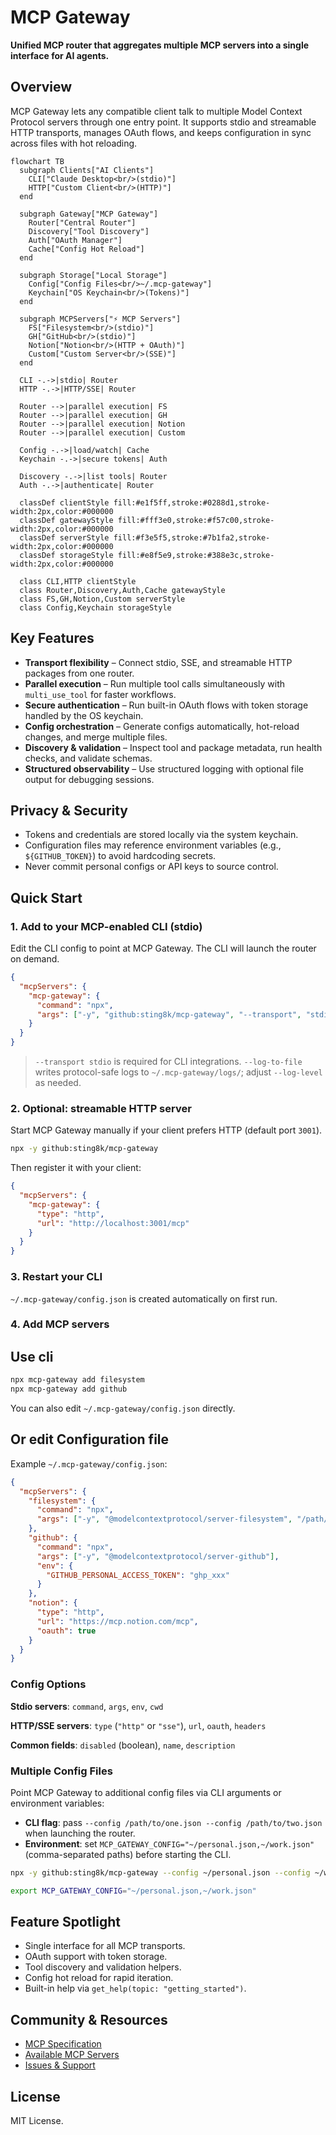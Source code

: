 # MCP Gateway

**Unified MCP router that aggregates multiple MCP servers into a single interface for AI agents.**

## Overview

MCP Gateway lets any compatible client talk to multiple Model Context Protocol servers through one entry point. It supports stdio and streamable HTTP transports, manages OAuth flows, and keeps configuration in sync across files with hot reloading.

```mermaid
flowchart TB
  subgraph Clients["AI Clients"]
    CLI["Claude Desktop<br/>(stdio)"]
    HTTP["Custom Client<br/>(HTTP)"]
  end

  subgraph Gateway["MCP Gateway"]
    Router["Central Router"]
    Discovery["Tool Discovery"]
    Auth["OAuth Manager"]
    Cache["Config Hot Reload"]
  end

  subgraph Storage["Local Storage"]
    Config["Config Files<br/>~/.mcp-gateway"]
    Keychain["OS Keychain<br/>(Tokens)"]
  end

  subgraph MCPServers["⚡ MCP Servers"]
    FS["Filesystem<br/>(stdio)"]
    GH["GitHub<br/>(stdio)"]
    Notion["Notion<br/>(HTTP + OAuth)"]
    Custom["Custom Server<br/>(SSE)"]
  end

  CLI -.->|stdio| Router
  HTTP -.->|HTTP/SSE| Router
  
  Router -->|parallel execution| FS
  Router -->|parallel execution| GH
  Router -->|parallel execution| Notion
  Router -->|parallel execution| Custom
  
  Config -.->|load/watch| Cache
  Keychain -.->|secure tokens| Auth
  
  Discovery -.->|list tools| Router
  Auth -.->|authenticate| Router

  classDef clientStyle fill:#e1f5ff,stroke:#0288d1,stroke-width:2px,color:#000000
  classDef gatewayStyle fill:#fff3e0,stroke:#f57c00,stroke-width:2px,color:#000000
  classDef serverStyle fill:#f3e5f5,stroke:#7b1fa2,stroke-width:2px,color:#000000
  classDef storageStyle fill:#e8f5e9,stroke:#388e3c,stroke-width:2px,color:#000000
  
  class CLI,HTTP clientStyle
  class Router,Discovery,Auth,Cache gatewayStyle
  class FS,GH,Notion,Custom serverStyle
  class Config,Keychain storageStyle
```

## Key Features

- **Transport flexibility** – Connect stdio, SSE, and streamable HTTP packages from one router.
- **Parallel execution** – Run multiple tool calls simultaneously with `multi_use_tool` for faster workflows.
- **Secure authentication** – Run built-in OAuth flows with token storage handled by the OS keychain.
- **Config orchestration** – Generate configs automatically, hot-reload changes, and merge multiple files.
- **Discovery & validation** – Inspect tool and package metadata, run health checks, and validate schemas.
- **Structured observability** – Use structured logging with optional file output for debugging sessions.

## Privacy & Security

- Tokens and credentials are stored locally via the system keychain.
- Configuration files may reference environment variables (e.g., `${GITHUB_TOKEN}`) to avoid hardcoding secrets.
- Never commit personal configs or API keys to source control.

## Quick Start

### 1. Add to your MCP-enabled CLI (stdio)
Edit the CLI config to point at MCP Gateway. The CLI will launch the router on demand.

```json
{
  "mcpServers": {
    "mcp-gateway": {
      "command": "npx",
      "args": ["-y", "github:sting8k/mcp-gateway", "--transport", "stdio", "--log-to-file", "--log-level", "info"]
    }
  }
}
```

> `--transport stdio` is required for CLI integrations. `--log-to-file` writes protocol-safe logs to `~/.mcp-gateway/logs/`; adjust `--log-level` as needed.

### 2. Optional: streamable HTTP server
Start MCP Gateway manually if your client prefers HTTP (default port `3001`).

```bash
npx -y github:sting8k/mcp-gateway
```

Then register it with your client:

```json
{
  "mcpServers": {
    "mcp-gateway": {
      "type": "http",
      "url": "http://localhost:3001/mcp"
    }
  }
}
```

### 3. Restart your CLI
`~/.mcp-gateway/config.json` is created automatically on first run.

### 4. Add MCP servers

## Use cli
```bash
npx mcp-gateway add filesystem
npx mcp-gateway add github
```
You can also edit `~/.mcp-gateway/config.json` directly.

## Or edit Configuration file

Example `~/.mcp-gateway/config.json`:

```json
{
  "mcpServers": {
    "filesystem": {
      "command": "npx",
      "args": ["-y", "@modelcontextprotocol/server-filesystem", "/path/to/dir"]
    },
    "github": {
      "command": "npx",
      "args": ["-y", "@modelcontextprotocol/server-github"],
      "env": {
        "GITHUB_PERSONAL_ACCESS_TOKEN": "ghp_xxx"
      }
    },
    "notion": {
      "type": "http",
      "url": "https://mcp.notion.com/mcp",
      "oauth": true
    }
  }
}
```

### Config Options

**Stdio servers**: `command`, `args`, `env`, `cwd`

**HTTP/SSE servers**: `type` (`"http"` or `"sse"`), `url`, `oauth`, `headers`

**Common fields**: `disabled` (boolean), `name`, `description`

### Multiple Config Files

Point MCP Gateway to additional config files via CLI arguments or environment variables:

- **CLI flag**: pass `--config /path/to/one.json --config /path/to/two.json` when launching the router.
- **Environment**: set `MCP_GATEWAY_CONFIG="~/personal.json,~/work.json"` (comma-separated paths) before starting the CLI.

```bash
npx -y github:sting8k/mcp-gateway --config ~/personal.json --config ~/work.json
```
```bash
export MCP_GATEWAY_CONFIG="~/personal.json,~/work.json"
```

## Feature Spotlight

- Single interface for all MCP transports.
- OAuth support with token storage.
- Tool discovery and validation helpers.
- Config hot reload for rapid iteration.
- Built-in help via `get_help(topic: "getting_started")`.

## Community & Resources

- [MCP Specification](https://modelcontextprotocol.io)
- [Available MCP Servers](https://github.com/modelcontextprotocol/servers)
- [Issues & Support](https://github.com/sting8k/mcp-gateway/issues)

## License

MIT License.
